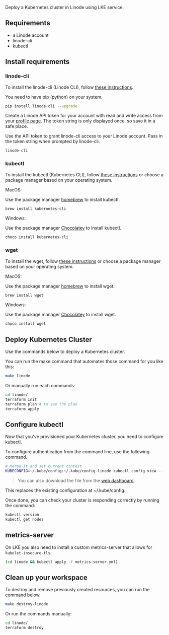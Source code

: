 Deploy a Kubernetes cluster in Linode using LKE service.

## Requirements

* a Linode account
* linode-cli
* kubectl

## Install requirements

### linode-cli

To install the linode-cli (Linode CLI), follow [these instructions](https://github.com/linode/linode-cli#installation).

You need to have pip (python) on your system.

```bash
pip install linode-cli --upgrade
```

Create a Linode API token for your account with read and write access from your [profile page](https://cloud.linode.com/profile/tokens).
The token string is only displayed once, so save it in a safe place.

Use the API token to grant linode-cli access to your Linode account.
Pass in the token string when prompted by linode-cli.

```bash
linode-cli
```

### kubectl

To install the kubectl (Kubernetes CLI), follow [these instructions](https://kubernetes.io/docs/tasks/tools/install-kubectl/)
or choose a package manager based on your operating system.

MacOS:

Use the package manager [homebrew](https://formulae.brew.sh/) to install kubectl.

```bash
brew install kubernetes-cli
```

Windows:

Use the package manager [Chocolatey](https://chocolatey.org/) to install kubectl.

```bash
choco install kubernetes-cli
```

### wget

To install the wget, follow [these instructions](https://www.gnu.org/software/wget/) or choose a package manager based on your operating system.

MacOS:

Use the package manager [homebrew](https://formulae.brew.sh/) to install wget.

```bash
brew install wget
```

Windows:

Use the package manager [Chocolatey](https://chocolatey.org/) to install wget.

```bash
choco install wget
```

## Deploy Kubernetes Cluster

Use the commands below to deploy a Kubernetes cluster.

You can run the make command that automates those command for you like this:

```bash
make linode
```

Or manually run each commands:

```bash
cd linode/
terraform init
terraform plan # to see the plan
terraform apply
```

## Configure kubectl

Now that you've provisioned your Kubernetes cluster, you need to configure kubectl.

To configure authentication from the command line, use the following command.

```bash
# Merge it and set current context
KUBECONFIG=~/.kube/config:~/.kube/config-linode kubectl config view --flatten > ~/.kube/tmpcfg && mv -f ~/.kube/tmpcfg ~/.kube/config && kubectl config use-context $(kubectl config current-context --kubeconfig=$HOME/.kube/config-linode)
```

> You can also download the file from the [web dashboard](https://cloud.linode.com/kubernetes/clusters).

This replaces the existing configuration at ~/.kube/config.

Once done, you can check your cluster is responding correctly by running the command:

```bash
kubectl version
kubectl get nodes
```

## metrics-server

On LKE you also need to install a custom metrics-server that allows for `kubelet-insecure-tls`.

```bash
(cd linode && kubectl apply -f metrics-server.yml)
```

## Clean up your workspace

To destroy and remove previously created resources, you can run the command below.

```bash
make destroy-linode
```

Or run the commands manually:

```bash
cd linode/
terraform destroy
```
